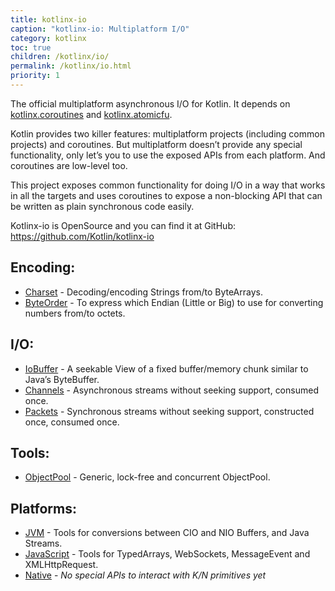 ```yaml
---
title: kotlinx-io
caption: "kotlinx-io: Multiplatform I/O"
category: kotlinx
toc: true
children: /kotlinx/io/
permalink: /kotlinx/io.html
priority: 1
---
```


The official multiplatform asynchronous I/O for Kotlin. It depends on [kotlinx.coroutines] and [kotlinx.atomicfu].

[kotlinx.atomicfu]: /kotlinx/atomicfu.html
[kotlinx.coroutines]: /kotlinx/coroutines.html

Kotlin provides two killer features: multiplatform projects (including common projects) and coroutines. But multiplatform doesn’t provide any special functionality, only let’s you to use the exposed APIs from each platform. And coroutines are low-level too.

This project exposes common functionality for doing I/O in a way that works in all the targets and uses coroutines to expose a non-blocking API that can be written as plain synchronous code easily.

Kotlinx-io is OpenSource and you can find it at GitHub: <https://github.com/Kotlin/kotlinx-io>

## Encoding:
* [Charset](/kotlinx/io/encoding/charset.html) - Decoding/encoding Strings from/to ByteArrays.
* [ByteOrder](/kotlinx/io/encoding/byteorder.html) - To express which Endian (Little or Big) to use for converting numbers from/to octets.

## I/O:
* [IoBuffer](/kotlinx/io/io/iobuffer.html) - A seekable View of a fixed buffer/memory chunk similar to Java’s ByteBuffer.
* [Channels](/kotlinx/io/io/channels.html) - Asynchronous streams without seeking support, consumed once.
* [Packets](/kotlinx/io/io/packets.html) - Synchronous streams without seeking support, constructed once, consumed once.

## Tools:
* [ObjectPool](/kotlinx/io/tools/objectpool.html) - Generic, lock-free and concurrent ObjectPool.

## Platforms:
* [JVM](/kotlinx/io/platforms.html#jvm) - Tools for conversions between CIO and NIO Buffers, and Java Streams.
* [JavaScript](/kotlinx/io/platforms.html#js) - Tools for TypedArrays, WebSockets, MessageEvent and XMLHttpRequest.
* [Native](/kotlinx/io/platforms.html#native) - *No special APIs to interact with K/N primitives yet*


